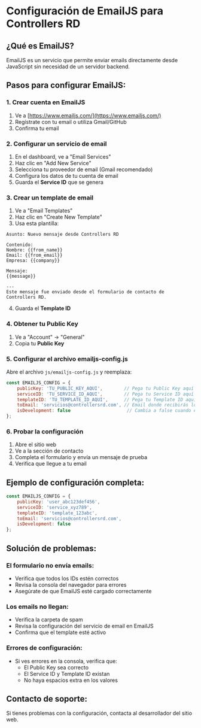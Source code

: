 # Configuración de EmailJS para Controllers RD

## ¿Qué es EmailJS?
EmailJS es un servicio que permite enviar emails directamente desde JavaScript sin necesidad de un servidor backend.

## Pasos para configurar EmailJS:

### 1. Crear cuenta en EmailJS
1. Ve a [https://www.emailjs.com/](https://www.emailjs.com/)
2. Regístrate con tu email o utiliza Gmail/GitHub
3. Confirma tu email

### 2. Configurar un servicio de email
1. En el dashboard, ve a "Email Services"
2. Haz clic en "Add New Service"
3. Selecciona tu proveedor de email (Gmail recomendado)
4. Configura los datos de tu cuenta de email
5. Guarda el **Service ID** que se genera

### 3. Crear un template de email
1. Ve a "Email Templates"
2. Haz clic en "Create New Template"
3. Usa esta plantilla:

```
Asunto: Nuevo mensaje desde Controllers RD

Contenido:
Nombre: {{from_name}}
Email: {{from_email}}
Empresa: {{company}}

Mensaje:
{{message}}

---
Este mensaje fue enviado desde el formulario de contacto de Controllers RD.
```

4. Guarda el **Template ID**

### 4. Obtener tu Public Key
1. Ve a "Account" → "General"
2. Copia tu **Public Key**

### 5. Configurar el archivo emailjs-config.js
Abre el archivo `js/emailjs-config.js` y reemplaza:

```javascript
const EMAILJS_CONFIG = {
    publicKey: 'TU_PUBLIC_KEY_AQUI',        // Pega tu Public Key aquí
    serviceID: 'TU_SERVICE_ID_AQUI',        // Pega tu Service ID aquí  
    templateID: 'TU_TEMPLATE_ID_AQUI',      // Pega tu Template ID aquí
    toEmail: 'servicios@controllersrd.com', // Email donde recibirás los mensajes
    isDevelopment: false                     // Cambia a false cuando esté configurado
};
```

### 6. Probar la configuración
1. Abre el sitio web
2. Ve a la sección de contacto
3. Completa el formulario y envía un mensaje de prueba
4. Verifica que llegue a tu email

## Ejemplo de configuración completa:

```javascript
const EMAILJS_CONFIG = {
    publicKey: 'user_abc123def456',
    serviceID: 'service_xyz789',
    templateID: 'template_123abc',
    toEmail: 'servicios@controllersrd.com',
    isDevelopment: false
};
```

## Solución de problemas:

### El formulario no envía emails:
- Verifica que todos los IDs estén correctos
- Revisa la consola del navegador para errores
- Asegúrate de que EmailJS esté cargado correctamente

### Los emails no llegan:
- Verifica la carpeta de spam
- Revisa la configuración del servicio de email en EmailJS
- Confirma que el template esté activo

### Errores de configuración:
- Si ves errores en la consola, verifica que:
  - El Public Key sea correcto
  - El Service ID y Template ID existan
  - No haya espacios extra en los valores

## Contacto de soporte:
Si tienes problemas con la configuración, contacta al desarrollador del sitio web.
